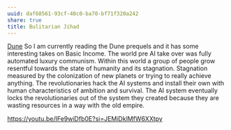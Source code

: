 ```yaml
---
uuid: daf68561-93cf-40c0-ba70-bf71f320a242
share: true
title: Bulitarian Jihad
---
```

[Dune](../24229833-9146-4417-9a5a-0c46fa1efb1a)
So I am currently reading the Dune prequels and it has some interesting takes on Basic Income. The world pre AI take over was fully automated luxury communism. Within this world a group of people grow resentful towards the state of humanity and its stagnation. Stagnation measured by the colonization of new planets or trying to really achieve anything. The revolutionaries hack the AI systems and install their own with human characteristics of ambition and survival. The AI system eventually locks the revolutionaries out of the system they created because they are wasting resources in a way with the old empire.

https://youtu.be/IFe9wiDfb0E?si=JEMiDklMfW6XXtpy